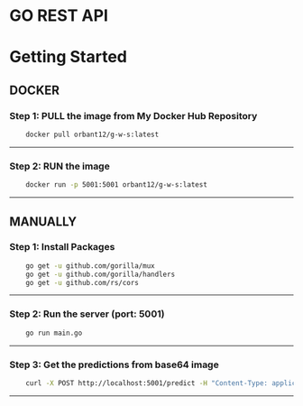 # GO REST API

# Getting Started

## DOCKER

### Step 1: PULL the image from My Docker Hub Repository

```bash
    docker pull orbant12/g-w-s:latest 
```

---

### Step 2: RUN the image

```bash
    docker run -p 5001:5001 orbant12/g-w-s:latest
```

---

## MANUALLY

### Step 1: Install Packages

```bash
    go get -u github.com/gorilla/mux
    go get -u github.com/gorilla/handlers
    go get -u github.com/rs/cors
```

---

### Step 2: Run the server (port: 5001)

```bash
    go run main.go
```

---

### Step 3: Get the predictions from base64 image

```bash
    curl -X POST http://localhost:5001/predict -H "Content-Type: application/json" -d '{"image": "base64_image"}'  
```

---



